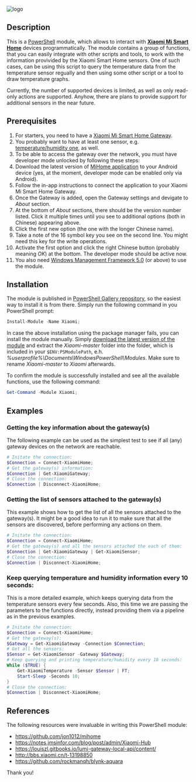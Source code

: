 ![logo](https://cloud.githubusercontent.com/assets/7723360/20984979/2284bb0a-bccb-11e6-9f8d-939c2ed43125.png)

## Description
This is a [PowerShell](https://msdn.microsoft.com/powershell) module, which allows to interact with [**Xiaomi Mi Smart Home**](http://xiaomi-mi.com/mi-smart-home) devices programmatically. The module contains a group of functions, that you can easily integrate with other scripts and tools, to work with the information provivided by the Xiaomi Smart Home sensors. One of such cases, can be using this script to query the temperature data from the temperature sensor regually and then using some other script or a tool to draw temperature graphs.

Currently, the number of supported devices is limited, as well as only read-only actions are supported. Anyhow, there are plans to provide support for additional sensors in the near future.

## Prerequisites
1. For starters, you need to have a [Xiaomi Mi Smart Home Gateway](http://xiaomi-mi.com/smart-home/xiaomi-mi-gateway-2).
1. You probably want to have at least one sensor, e.g. [temperature/humidity one](http://xiaomi-mi.com/smart-home/xiaomi-mi-temperature-humidity-sensor/), as well.
1. To be able to access the gateway over the network, you must have developer mode unlocked by following these steps:
 1. Download the latest version of [MiHome application](https://play.google.com/store/apps/details?id=com.xiaomi.smarthome) to your Android device (yes, at the moment, developer mode can be enabled only via Android).
 1. Follow the in-app instructions to connect the application to your Xiaomi Mi Smart Home Gateway.
 1. Once the Gateway is added, open the Gateway settings and devigate to *About* section.
 1. At the bottom of *About* sections, there should be the version number listed. Click it multiple times until you see to additional options (both in Chinese) appearing above.
 1. Click the first new option (the one with the longer Chinese name).
 1. Take a note of the 16 symbol key you see on the second line. You might need this key for the write operations.
 1. Activate the first option and click the right Chinese button (probably meaning *OK*) at the bottom. The developer mode should be active now.
1. You also need [Windows Management Framework 5.0](https://www.microsoft.com/en-us/download/details.aspx?id=50395) (or above) to use the module.

## Installation
The module is published in [PowerShell Gallery repository](https://www.powershellgallery.com/packages/Xiaomi/0.1), so the easiest way to install it is from there. Simply run the following command in you PowerShell prompt:
```powershell
Install-Module -Name Xiaomi;
```
In case the above installation using the package manager fails, you can install the module manually. Simply [download the latest version of the module](https://github.com/TDabasinskas/Xiaomi/archive/master.zip) and extract the *Xiaomi-master* folder into the folder, which is included in your `$ENV:PSModulePath`, e.h. *%userprofile%\Documents\WindowsPowerShell\Modules*. Make sure to rename *Xiaomi-master* to *Xiaomi* afterwards.

To confirm the module is successfully installed and see all the available functions, use the following command:
```powershell
Get-Command -Module Xiaomi;
```
## Examples
### Getting the key information about the gateway(s)
The following example can be used as the simplest test to see if all (any) gateway devices on the network are reachable.
```powershell
# Initate the connection:
$Connection = Connect-XiaomiHome;
# Get the gateway(s) information:
$Connection | Get-XiaomiGateway;
# Close the connection:
$Connection | Disconnect-XiaomiHome;
```
### Getting the list of sensors attached to the gateway(s)
This example shows how to get the list of all the sensors attached to the gateway(s). It might be a good idea to run it to make sure that all the sensors are discovered, before performing any actions on them.
```powershell
# Initate the connection:
$Connection = Connect-XiaomiHome;
# Get the gateway(s) and all the sensors attached the each of them:
$Connection | Get-XiaomiGateway | Get-XiaomiSensor;
# Close the connection:
$Connection | Disconnect-XiaomiHome;
```
### Keep querying temperature and humidity information every 10 seconds:
This is a more detailed example, which keeps querying data from the temperature sensors every few seconds. Also, this time we are passing the parameters to the functions directly, instead providing them via a pipeline as in the previous examples.
```powershell
# Initate the connection:
$Connection = Connect-XiaomiHome;
# Get the gateway(s):
$Gateway = Get-XiaomiGateway -Connection $Connection;
# Get all the sensors:
$Sensor = Get-XiaomiSensor -Gateway $Gateway;
# Keep querying and printing temperature/humidity every 10 seconds:
While ($TRUE) {
    Get-XiaomiTemperature -Sensor $Sensor | FT;
    Start-Sleep -Seconds 10;
}
# Close the connection:
$Connection | Disconnect-XiaomiHome;
```
## References

The following resources were invaluable in writing this PowerShell module:
- https://github.com/jon1012/mihome
- https://notes.jmsinfor.com/blog/post/admin/Xiaomi-Hub
- https://louiszl.gitbooks.io/lumi-gateway-local-api/content/
- http://bbs.xiaomi.cn/t-13198850
- https://github.com/rockmanqh/blynk-aquara

Thank you!
